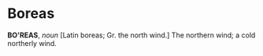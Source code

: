 # Boreas

**BO'REAS**, _noun_ \[Latin boreas; Gr. the north wind.\] The northern wind; a cold northerly wind.